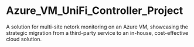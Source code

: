 # Azure_VM_UniFi_Controller_Project
A solution for multi-site netork monitoring on an Azure VM, showcasing the strategic migration from a third-party service to an in-house, cost-effective cloud solution.
